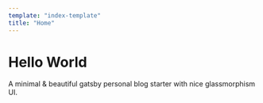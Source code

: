 ```yaml
---
template: "index-template"
title: "Home"
---
```


# Hello World

A minimal & beautiful gatsby personal blog starter with nice glassmorphism UI.
